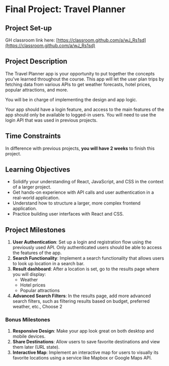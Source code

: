 # Final Project: Travel Planner

## Project Set-up

GH classroom link here: [https://classroom.github.com/a/wJ_Rs1sd](https://classroom.github.com/a/wJ_Rs1sd)

## Project Description

The Travel Planner app is your opportunity to put together the concepts you've learned throughout the course. This app will let the user plan trips by fetching data from various APIs to get weather forecasts, hotel prices, popular attractions, and more.

You will be in charge of implementing the design and app logic.

Your app should have a login feature, and access to the main features of the app should only be available to logged-in users. You will need to use the login API that was used in previous projects.

## Time Constraints

In difference with previous projects, **you will have 2 weeks** to finish this project.

## Learning Objectives

- Solidify your understanding of React, JavaScript, and CSS in the context of a larger project.
- Get hands-on experience with API calls and user authentication in a real-world application.
- Understand how to structure a larger, more complex frontend application.
- Practice building user interfaces with React and CSS.

## Project Milestones

1. **User Authentication**: Set up a login and registration flow using the previously used API. Only authenticated users should be able to access the features of the app.
2. **Search Functionality**: Implement a search functionality that allows users to look up location in a search bar.
3. **Result dashboard**: After a location is set, go to the results page where you will display:
    - Weather
    - Hotel prices
    - Popular attractions
4. **Advanced Search Filters**: In the results page, add more advanced search filters, such as filtering results based on budget, preferred weather, etc., Choose 2

### Bonus Milestones

1. **Responsive Design**: Make your app look great on both desktop and mobile devices.
2. **Share Destinations**: Allow users to save favorite destinations and view them later (URL state).
3. **Interactive Map**: Implement an interactive map for users to visually its favorite locations using a service like Mapbox or Google Maps API.
